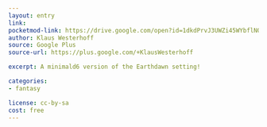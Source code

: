 ```yaml
---
layout: entry
link:
pocketmod-link: https://drive.google.com/open?id=1dkdPrvJ3UWZi45WYbflNQ82MkSMXbyTd
author: Klaus Westerhoff
source: Google Plus
source-url: https://plus.google.com/+KlausWesterhoff

excerpt: A minimald6 version of the Earthdawn setting!

categories:
- fantasy

license: cc-by-sa
cost: free
---
```

